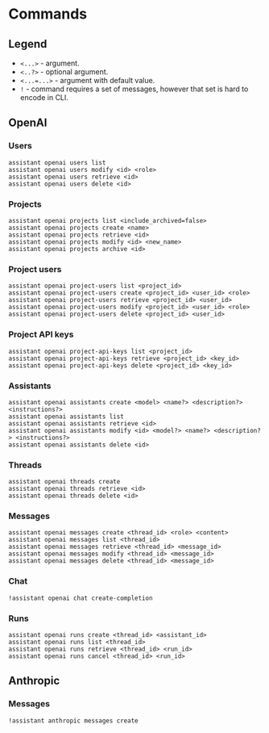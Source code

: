 # Commands

## Legend

- `<...>` - argument.
- `<..?>` - optional argument.
- `<...=...>` - argument with default value.
- `!` - command requires a set of messages, however that set is hard to encode in CLI.

## OpenAI

### Users

```shell
assistant openai users list
assistant openai users modify <id> <role>
assistant openai users retrieve <id>
assistant openai users delete <id>
```

### Projects

```shell
assistant openai projects list <include_archived=false>
assistant openai projects create <name>
assistant openai projects retrieve <id>
assistant openai projects modify <id> <new_name>
assistant openai projects archive <id>
```

### Project users

```shell
assistant openai project-users list <project_id>
assistant openai project-users create <project_id> <user_id> <role>
assistant openai project-users retrieve <project_id> <user_id>
assistant openai project-users modify <project_id> <user_id> <role>
assistant openai project-users delete <project_id> <user_id>
```

### Project API keys

```shell
assistant openai project-api-keys list <project_id>
assistant openai project-api-keys retrieve <project_id> <key_id>
assistant openai project-api-keys delete <project_id> <key_id>
```

### Assistants

```shell
assistant openai assistants create <model> <name?> <description?> <instructions?>
assistant openai assistants list
assistant openai assistants retrieve <id>
assistant openai assistants modify <id> <model?> <name?> <description?> <instructions?>
assistant openai assistants delete <id>
```

### Threads

```shell
assistant openai threads create
assistant openai threads retrieve <id>
assistant openai threads delete <id>
```

### Messages

```shell
assistant openai messages create <thread_id> <role> <content>
assistant openai messages list <thread_id>
assistant openai messages retrieve <thread_id> <message_id>
assistant openai messages modify <thread_id> <message_id>
assistant openai messages delete <thread_id> <message_id>
```

### Chat

```shell
!assistant openai chat create-completion
```

### Runs

```shell
assistant openai runs create <thread_id> <assistant_id>
assistant openai runs list <thread_id>
assistant openai runs retrieve <thread_id> <run_id>
assistant openai runs cancel <thread_id> <run_id>
```

## Anthropic

### Messages

```shell
!assistant anthropic messages create
```

